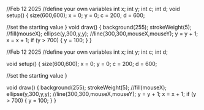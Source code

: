 //Feb 12 2025
//define your own variables
int x;
int y;
int c;
int d;
void setup() {
  size(600,600);
  x = 0;
  y = 0;
  c = 200;
  d = 600;

  //set the starting value
}
void draw() {
  background(255);
  strokeWeight(5);
  //fill(mouseX);
  ellipse(y,300,y,y);
  //line(300,300,mouseX,mouseY);
  y = y + 1;
  x = x + 1;
  if (y > 700) {
    y = 100;
  }
}

//Feb 12 2025
//define your own variables
int x; 
int y; 
int c; 
int d; 

void setup() { 
  size(600,600); 
  x = 0; 
  y = 0; 
  c = 200; 
  d = 600;

//set the starting value 
} 

void draw() {
background(255); 
strokeWeight(5); //fill(mouseX);
ellipse(y,300,y,y); 
//line(300,300,mouseX,mouseY);
y = y + 1; 
x = x + 1; if (y > 700) { y = 100; }
}
